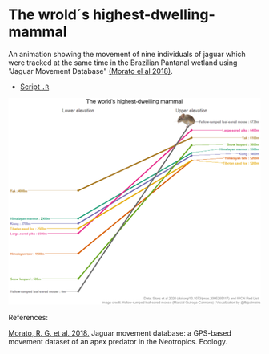 # The wrold´s highest-dwelling-mammal

An animation showing the movement of nine individuals of jaguar which were tracked at the same time in the Brazilian Pantanal wetland using "Jaguar Movement Database" [(Morato el al 2018)](). 

- [Script `.R`]()

<img src="https://github.com/fblpalmeira/highest-dwelling-mammal/blob/main/data/mammals_elevation2.png">

References: 

[Morato, R. G. et al. 2018.]() Jaguar movement database: a GPS-based movement dataset of an apex predator in the Neotropics. Ecology.


